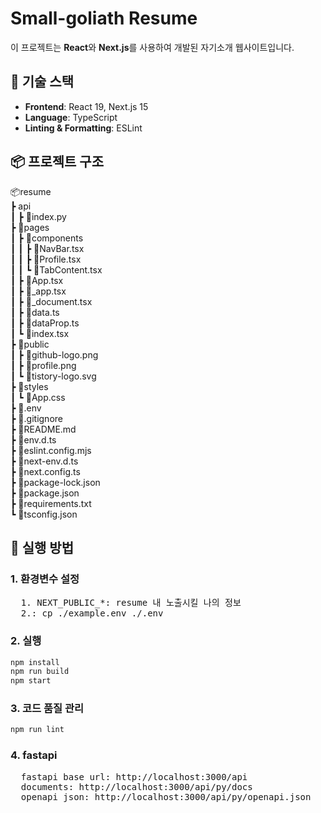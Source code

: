 # Small-goliath Resume

이 프로젝트는 **React**와 **Next.js**를 사용하여 개발된 자기소개 웹사이트입니다.


## 🚀 기술 스택

- **Frontend**: React 19, Next.js 15
- **Language**: TypeScript
- **Linting & Formatting**: ESLint

## 📦 프로젝트 구조
📦resume<br />
 ┣ api<br />
 ┃ ┣ 📜index.py<br />
 ┣ 📂pages<br />
 ┃ ┣ 📂components<br />
 ┃ ┃ ┣ 📜NavBar.tsx<br />
 ┃ ┃ ┣ 📜Profile.tsx<br />
 ┃ ┃ ┗ 📜TabContent.tsx<br />
 ┃ ┣ 📜App.tsx<br />
 ┃ ┣ 📜_app.tsx<br />
 ┃ ┣ 📜_document.tsx<br />
 ┃ ┣ 📜data.ts<br />
 ┃ ┣ 📜dataProp.ts<br />
 ┃ ┗ 📜index.tsx<br />
 ┣ 📂public<br />
 ┃ ┣ 📜github-logo.png<br />
 ┃ ┣ 📜profile.png<br />
 ┃ ┗ 📜tistory-logo.svg<br />
 ┣ 📂styles<br />
 ┃ ┗ 📜App.css<br />
 ┣ 📜.env<br />
 ┣ 📜.gitignore<br />
 ┣ 📜README.md<br />
 ┣ 📜env.d.ts<br />
 ┣ 📜eslint.config.mjs<br />
 ┣ 📜next-env.d.ts<br />
 ┣ 📜next.config.ts<br />
 ┣ 📜package-lock.json<br />
 ┣ 📜package.json<br />
 ┣ 📜requirements.txt<br />
 ┗ 📜tsconfig.json<br />

## 📌 실행 방법

### 1. 환경변수 설정
<pre>
  1. NEXT_PUBLIC_*: resume 내 노출시킬 나의 정보
  2.: cp ./example.env ./.env
</pre>

### 2. 실행
```bash
npm install
npm run build
npm start
```

### 3. 코드 품질 관리
```bash
npm run lint
```

### 4. fastapi
<pre>
  fastapi base url: http://localhost:3000/api
  documents: http://localhost:3000/api/py/docs
  openapi json: http://localhost:3000/api/py/openapi.json
</pre>